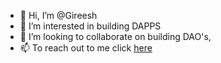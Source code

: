 - 👋 Hi, I’m @Gireesh
- 👀 I’m interested in building DAPPS
- 💞️ I’m looking to collaborate on building DAO's, 
- 📫 To reach out to me click [here](https://www.linkedin.com/in/gireeshredy/)


